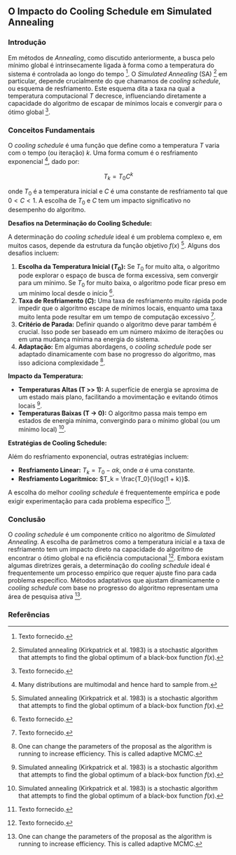 ## O Impacto do Cooling Schedule em Simulated Annealing

### Introdução
Em métodos de *Annealing*, como discutido anteriormente, a busca pelo mínimo global é intrinsecamente ligada à forma como a temperatura do sistema é controlada ao longo do tempo [^1]. O *Simulated Annealing* (SA) [^24.6.1] em particular, depende crucialmente do que chamamos de *cooling schedule*, ou esquema de resfriamento. Este esquema dita a taxa na qual a temperatura computacional $T$ decresce, influenciando diretamente a capacidade do algoritmo de escapar de mínimos locais e convergir para o ótimo global [^1].

### Conceitos Fundamentais

O *cooling schedule* é uma função que define como a temperatura $T$ varia com o tempo (ou iteração) $k$. Uma forma comum é o resfriamento exponencial [^24.6], dado por:

$$ T_k = T_0 C^k $$

onde $T_0$ é a temperatura inicial e $C$ é uma constante de resfriamento tal que $0 < C < 1$. A escolha de $T_0$ e $C$ tem um impacto significativo no desempenho do algoritmo.

**Desafios na Determinação do Cooling Schedule:**

A determinação do *cooling schedule* ideal é um problema complexo e, em muitos casos, depende da estrutura da função objetivo $f(x)$ [^24.6.1]. Alguns dos desafios incluem:

1.  **Escolha da Temperatura Inicial ($T_0$):** Se $T_0$ for muito alta, o algoritmo pode explorar o espaço de busca de forma excessiva, sem convergir para um mínimo. Se $T_0$ for muito baixa, o algoritmo pode ficar preso em um mínimo local desde o início [^1].
2.  **Taxa de Resfriamento ($C$):** Uma taxa de resfriamento muito rápida pode impedir que o algoritmo escape de mínimos locais, enquanto uma taxa muito lenta pode resultar em um tempo de computação excessivo [^1].
3.  **Critério de Parada:** Definir quando o algoritmo deve parar também é crucial. Isso pode ser baseado em um número máximo de iterações ou em uma mudança mínima na energia do sistema.
4.  **Adaptação:** Em algumas abordagens, o *cooling schedule* pode ser adaptado dinamicamente com base no progresso do algoritmo, mas isso adiciona complexidade [^24.3.4].

**Impacto da Temperatura:**

*   **Temperaturas Altas (T >> 1):** A superfície de energia se aproxima de um estado mais plano, facilitando a movimentação e evitando ótimos locais [^24.6.1].
*   **Temperaturas Baixas (T → 0):** O algoritmo passa mais tempo em estados de energia mínima, convergindo para o mínimo global (ou um mínimo local) [^24.6.1].

**Estratégias de Cooling Schedule:**

Além do resfriamento exponencial, outras estratégias incluem:

*   **Resfriamento Linear:** $T_k = T_0 - \alpha k$, onde $\alpha$ é uma constante.
*   **Resfriamento Logarítmico:** $T_k = \frac{T_0}{\log(1 + k)}$.

A escolha do melhor *cooling schedule* é frequentemente empírica e pode exigir experimentação para cada problema específico [^1].

### Conclusão

O *cooling schedule* é um componente crítico no algoritmo de *Simulated Annealing*. A escolha de parâmetros como a temperatura inicial e a taxa de resfriamento tem um impacto direto na capacidade do algoritmo de encontrar o ótimo global e na eficiência computacional [^1]. Embora existam algumas diretrizes gerais, a determinação do *cooling schedule* ideal é frequentemente um processo empírico que requer ajuste fino para cada problema específico. Métodos adaptativos que ajustam dinamicamente o *cooling schedule* com base no progresso do algoritmo representam uma área de pesquisa ativa [^24.3.4].

### Referências
[^1]: Texto fornecido.
[^24.6.1]: Simulated annealing (Kirkpatrick et al. 1983) is a stochastic algorithm that attempts to find the global optimum of a black-box function $f(x)$.
[^24.3.4]: One can change the parameters of the proposal as the algorithm is running to increase efficiency. This is called adaptive MCMC.
[^24.6]: Many distributions are multimodal and hence hard to sample from.
<!-- END -->